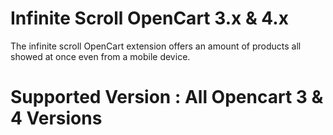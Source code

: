 # Infinite Scroll OpenCart 3.x & 4.x

The infinite scroll OpenCart extension offers an amount of products all showed at once even from a mobile device.

# Supported Version : All Opencart 3 & 4 Versions
